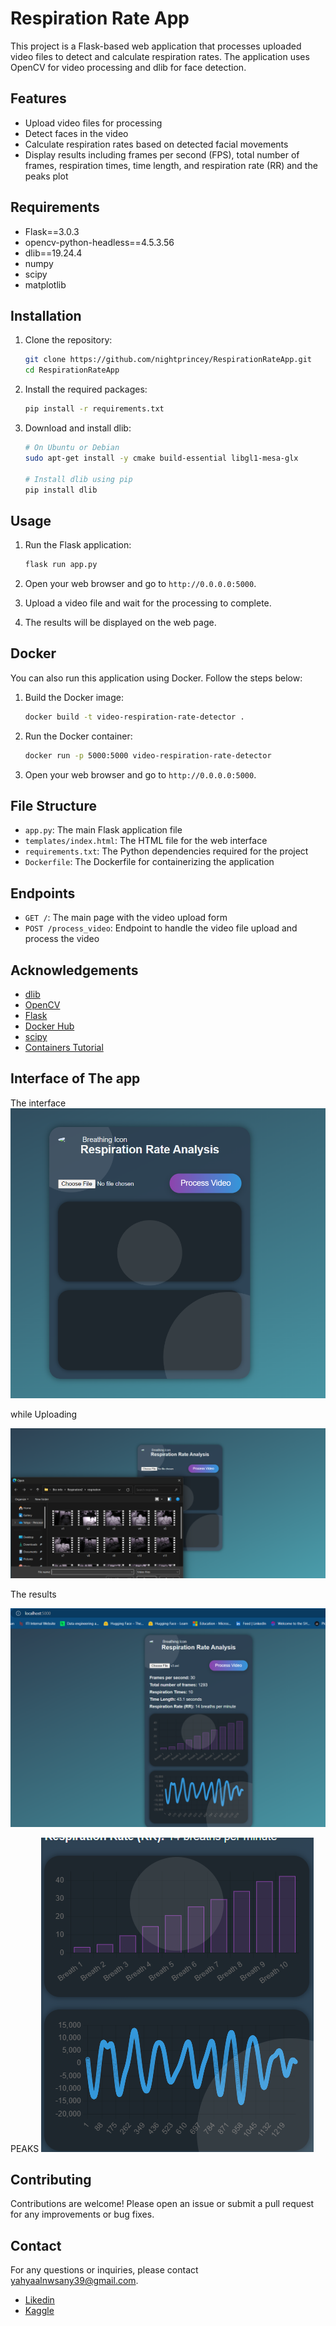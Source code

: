 # Respiration Rate App

This project is a Flask-based web application that processes uploaded video files to detect and calculate respiration rates. The application uses OpenCV for video processing and dlib for face detection.

## Features

- Upload video files for processing
- Detect faces in the video
- Calculate respiration rates based on detected facial movements
- Display results including frames per second (FPS), total number of frames, respiration times, time length, and respiration rate (RR)
and the peaks plot

## Requirements

- Flask==3.0.3
- opencv-python-headless==4.5.3.56
- dlib==19.24.4
- numpy
- scipy
- matplotlib

## Installation

1. Clone the repository:

    ```bash
    git clone https://github.com/nightprincey/RespirationRateApp.git
    cd RespirationRateApp
    ```

2. Install the required packages:

    ```bash
    pip install -r requirements.txt
    ```

3. Download and install dlib:

    ```bash
    # On Ubuntu or Debian
    sudo apt-get install -y cmake build-essential libgl1-mesa-glx

    # Install dlib using pip
    pip install dlib
    ```

## Usage

1. Run the Flask application:

    ```bash
    flask run app.py
    ```

2. Open your web browser and go to `http://0.0.0.0:5000`.

3. Upload a video file and wait for the processing to complete.

4. The results will be displayed on the web page.

## Docker

You can also run this application using Docker. Follow the steps below:

1. Build the Docker image:

    ```bash
    docker build -t video-respiration-rate-detector .
    ```

2. Run the Docker container:

    ```bash
    docker run -p 5000:5000 video-respiration-rate-detector
    ```

3. Open your web browser and go to `http://0.0.0.0:5000`.


## File Structure

- `app.py`: The main Flask application file
- `templates/index.html`: The HTML file for the web interface
- `requirements.txt`: The Python dependencies required for the project
- `Dockerfile`: The Dockerfile for containerizing the application

## Endpoints

- `GET /`: The main page with the video upload form
- `POST /process_video`: Endpoint to handle the video file upload and process the video


## Acknowledgements

- [dlib](http://dlib.net/)
- [OpenCV](https://opencv.org/)
- [Flask](https://flask.palletsprojects.com/)
- [Docker Hub](https://hub.docker.com/)
- [scipy](https://scipy.org/)
- [Containers Tutorial](https://youtu.be/PrusdhS2lmo?si=pGJPuGcMvShj_RXe)


##  Interface of The app


The interface
![alt text](<Screenshot 2024-05-25 110745.png>)

while Uploading

![alt text](<Screenshot 2024-05-25 111314.png>)


The results

![alt text](<Screenshot 2024-05-21 200020-1.png>)

PEAKS
![alt text](<Screenshot 2024-05-25 111110.png>)


## Contributing

Contributions are welcome! Please open an issue or submit a pull request for any improvements or bug fixes.

## Contact

For any questions or inquiries, please contact [yahyaalnwsany39@gmail.com](mailto:yahyaalnwsany39@gmail.com).

- [Likedin](linkedin.com/in/yahya-alnwsany-8b8206238/)
- [Kaggle](https://www.kaggle.com/alnwsany)